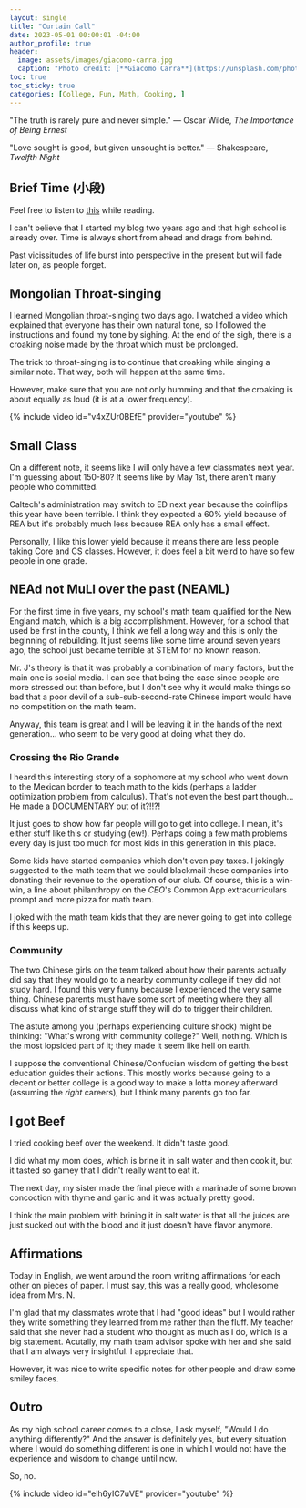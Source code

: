 ```yaml
---
layout: single
title: "Curtain Call"
date: 2023-05-01 00:00:01 -04:00
author_profile: true
header: 
  image: assets/images/giacomo-carra.jpg
  caption: "Photo credit: [**Giacomo Carra**](https://unsplash.com/photos/rO67lWfS4CU)"
toc: true
toc_sticky: true
categories: [College, Fun, Math, Cooking, ]
---
```


"The truth is rarely pure and never simple." — Oscar Wilde, *The Importance of Being Ernest*

"Love sought is good, but given unsought is better." — Shakespeare, *Twelfth Night*

## Brief Time (小段)
Feel free to listen to [this](https://www.youtube.com/watch?v=J30-jeV5Jho) while reading.

I can't believe that I started my blog two years ago and that high school is already over. Time is always short from ahead and drags from behind. 

Past vicissitudes of life burst into perspective in the present but will fade later on, as people forget. 

## Mongolian Throat-singing
I learned Mongolian throat-singing two days ago. I watched a video which explained that everyone has their own natural tone, so I followed the instructions and found my tone by sighing. At the end of the sigh, there is a croaking noise made by the throat which must be prolonged. 

The trick to throat-singing is to continue that croaking while singing a similar note. That way, both will happen at the same time. 

However, make sure that you are not only humming and that the croaking is about equally as loud (it is at a lower frequency).

{% include video id="v4xZUr0BEfE" provider="youtube" %}

## Small Class
On a different note, it seems like I will only have a few classmates next year. I'm guessing about 150-80? It seems like by May 1st, there aren't many people who committed. 

Caltech's administration may switch to ED next year because the coinflips this year have been terrible. I think they expected a 60% yield because of REA but it's probably much less because REA only has a small effect. 

Personally, I like this lower yield because it means there are less people taking Core and CS classes. However, it does feel a bit weird to have so few people in one grade. 

## NEAd not MuLl over the past (NEAML)
For the first time in five years, my school's math team qualified for the New England match, which is a big accomplishment. However, for a school that used be first in the county, I think we fell a long way and this is only the beginning of rebuilding. It just seems like some time around seven years ago, the school just became terrible at STEM for no known reason.

Mr. J's theory is that it was probably a combination of many factors, but the main one is social media. I can see that being the case since people are more stressed out than before, but I don't see why it would make things so bad that a poor devil of a sub-sub-second-rate Chinese import would have no competition on the math team.

Anyway, this team is great and I will be leaving it in the hands of the next generation... who seem to be very good at doing what they do. 

### Crossing the Rio Grande
I heard this interesting story of a sophomore at my school who went down to the Mexican border to teach math to the kids (perhaps a ladder optimization problem from calculus). That's not even the best part though... He made a DOCUMENTARY out of it?!!?! 

It just goes to show how far people will go to get into college. I mean, it's either stuff like this or studying (ew!). Perhaps doing a few math problems every day is just too much for most kids in this generation in this place. 

Some kids have started companies which don't even pay taxes. I jokingly suggested to the math team that we could blackmail these companies into donating their revenue to the operation of our club. Of course, this is a win-win, a line about philanthropy on the *CEO*'s Common App extracurriculars prompt and more pizza for math team. 

I joked with the math team kids that they are never going to get into college if this keeps up.

### Community
The two Chinese girls on the team talked about how their parents actually did say that they would go to a nearby community college if they did not study hard. I found this very funny because I experienced the very same thing. Chinese parents must have some sort of meeting where they all discuss what kind of strange stuff they will do to trigger their children. 

The astute among you (perhaps experiencing culture shock) might be thinking: "What's wrong with community college?" Well, nothing. Which is the most lopsided part of it; they made it seem like hell on earth. 

I suppose the conventional Chinese/Confucian wisdom of getting the best education guides their actions. This mostly works because going to a decent or better college is a good way to make a lotta money afterward (assuming the *right* careers), but I think many parents go too far. 

## I got Beef
I tried cooking beef over the weekend. It didn't taste good. 

I did what my mom does, which is brine it in salt water and then cook it, but it tasted so gamey that I didn't really want to eat it.

The next day, my sister made the final piece with a marinade of some brown concoction with thyme and garlic and it was actually pretty good. 

I think the main problem with brining it in salt water is that all the juices are just sucked out with the blood and it just doesn't have flavor anymore. 

## Affirmations
Today in English, we went around the room writing affirmations for each other on pieces of paper. I must say, this was a really good, wholesome idea from Mrs. N.

I'm glad that my classmates wrote that I had "good ideas" but I would rather they write something they learned from me rather than the fluff. My teacher said that she never had a student who thought as much as I do, which is a big statement. Acutally, my math team advisor spoke with her and she said that I am always very insightful. I appreciate that. 

However, it was nice to write specific notes for other people and draw some smiley faces. 

## Outro
As my high school career comes to a close, I ask myself, "Would I do anything differently?" And the answer is definitely yes, but every situation where I would do something different is one in which I would not have the experience and wisdom to change until now. 

So, no. 

{% include video id="elh6yIC7uVE" provider="youtube" %}